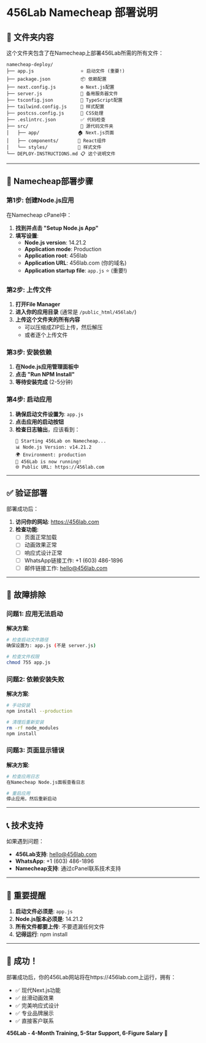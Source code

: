# 456Lab Namecheap 部署说明

## 📁 文件夹内容

这个文件夹包含了在Namecheap上部署456Lab所需的所有文件：

```
namecheap-deploy/
├── app.js                 ⭐ 启动文件 (重要!)
├── package.json           📦 依赖配置
├── next.config.js         ⚙️ Next.js配置
├── server.js              🔧 备用服务器文件
├── tsconfig.json          📝 TypeScript配置
├── tailwind.config.js     🎨 样式配置
├── postcss.config.js      🔄 CSS处理
├── .eslintrc.json         ✅ 代码检查
├── src/                   📂 源代码文件夹
│   ├── app/              🏠 Next.js页面
│   ├── components/       🧩 React组件
│   └── styles/           💅 样式文件
└── DEPLOY-INSTRUCTIONS.md 📋 这个说明文件
```

---

## 🚀 Namecheap部署步骤

### 第1步: 创建Node.js应用

在Namecheap cPanel中：

1. **找到并点击 "Setup Node.js App"**
2. **填写设置**:
   - **Node.js version**: 14.21.2
   - **Application mode**: Production
   - **Application root**: 456lab
   - **Application URL**: 456lab.com (你的域名)
   - **Application startup file**: `app.js` ⭐ (重要!)

### 第2步: 上传文件

1. **打开File Manager**
2. **进入你的应用目录** (通常是 `/public_html/456lab/`)
3. **上传这个文件夹的所有内容**
   - 可以压缩成ZIP后上传，然后解压
   - 或者逐个上传文件

### 第3步: 安装依赖

1. **在Node.js应用管理面板中**
2. **点击 "Run NPM Install"**
3. **等待安装完成** (2-5分钟)

### 第4步: 启动应用

1. **确保启动文件设置为**: `app.js`
2. **点击应用的启动按钮**
3. **检查日志输出**，应该看到：
   ```
   🎯 Starting 456Lab on Namecheap...
   📊 Node.js Version: v14.21.2
   🌍 Environment: production
   🎉 456Lab is now running!
   🌐 Public URL: https://456lab.com
   ```

---

## ✅ 验证部署

部署成功后：

1. **访问你的网站**: https://456lab.com
2. **检查功能**:
   - [ ] 页面正常加载
   - [ ] 动画效果正常
   - [ ] 响应式设计正常
   - [ ] WhatsApp链接工作: +1 (603) 486-1896
   - [ ] 邮件链接工作: hello@456lab.com

---

## 🔧 故障排除

### 问题1: 应用无法启动
**解决方案**:
```bash
# 检查启动文件路径
确保设置为: app.js (不是 server.js)

# 检查文件权限
chmod 755 app.js
```

### 问题2: 依赖安装失败
**解决方案**:
```bash
# 手动安装
npm install --production

# 清理后重新安装
rm -rf node_modules
npm install
```

### 问题3: 页面显示错误
**解决方案**:
```bash
# 检查应用日志
在Namecheap Node.js面板查看日志

# 重启应用
停止应用，然后重新启动
```

---

## 📞 技术支持

如果遇到问题：

- **456Lab支持**: hello@456lab.com
- **WhatsApp**: +1 (603) 486-1896
- **Namecheap支持**: 通过cPanel联系技术支持

---

## 🎯 重要提醒

1. **启动文件必须是**: `app.js`
2. **Node.js版本必须是**: 14.21.2
3. **所有文件都要上传**: 不要遗漏任何文件
4. **记得运行**: npm install

---

## 🎉 成功！

部署成功后，你的456Lab网站将在https://456lab.com上运行，拥有：

- ✅ 现代Next.js功能
- ✅ 丝滑动画效果
- ✅ 完美响应式设计
- ✅ 专业品牌展示
- ✅ 直接客户联系

**456Lab - 4-Month Training, 5-Star Support, 6-Figure Salary** 🚀